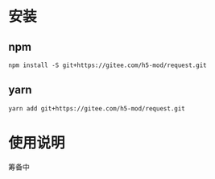 # 安装
## npm
```shell script
npm install -S git+https://gitee.com/h5-mod/request.git
```

## yarn 

```shell script
yarn add git+https://gitee.com/h5-mod/request.git
```

# 使用说明
筹备中
